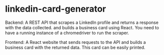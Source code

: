 # linkedin-card-generator

Backend:
A REST API that scrapes a LinkedIn profile and returns a response with the data collected. and builds a business card using React.
You need to have a running instance of a chromedriver to run the scraper.

Frontend:
A React website that sends requests to the API and builds a business card with the returned data. This card can be easily printed.


